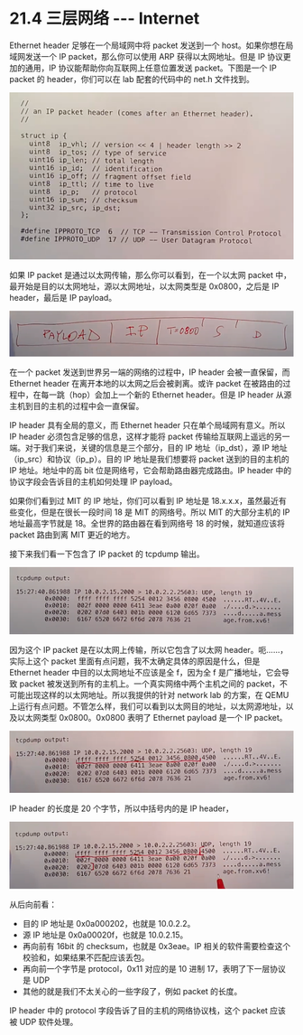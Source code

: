 # 21.4 三层网络 --- Internet

Ethernet header 足够在一个局域网中将 packet 发送到一个 host。如果你想在局域网发送一个 IP packet，那么你可以使用 ARP 获得以太网地址。但是 IP 协议更加的通用，IP 协议能帮助你向互联网上任意位置发送 packet。下图是一个 IP packet 的 header，你们可以在 lab 配套的代码中的 net.h 文件找到。

![](<../assets/image (846).png>)

如果 IP packet 是通过以太网传输，那么你可以看到，在一个以太网 packet 中，最开始是目的以太网地址，源以太网地址，以太网类型是 0x0800，之后是 IP header，最后是 IP payload。

![](<../assets/image (725).png>)

在一个 packet 发送到世界另一端的网络的过程中，IP header 会被一直保留，而 Ethernet header 在离开本地的以太网之后会被剥离。或许 packet 在被路由的过程中，在每一跳（hop）会加上一个新的 Ethernet header。但是 IP header 从源主机到目的主机的过程中会一直保留。

IP header 具有全局的意义，而 Ethernet header 只在单个局域网有意义。所以 IP header 必须包含足够的信息，这样才能将 packet 传输给互联网上遥远的另一端。对于我们来说，关键的信息是三个部分，目的 IP 地址（ip_dst），源 IP 地址（ip_src）和协议（ip_p）。目的 IP 地址是我们想要将 packet 送到的目的主机的 IP 地址。地址中的高 bit 位是网络号，它会帮助路由器完成路由。IP header 中的协议字段会告诉目的主机如何处理 IP payload。

如果你们看到过 MIT 的 IP 地址，你们可以看到 IP 地址是 18.x.x.x，虽然最近有些变化，但是在很长一段时间 18 是 MIT 的网络号。所以 MIT 的大部分主机的 IP 地址最高字节就是 18。全世界的路由器在看到网络号 18 的时候，就知道应该将 packet 路由到离 MIT 更近的地方。

接下来我们看一下包含了 IP packet 的 tcpdump 输出。

![](<../assets/image (695).png>)

因为这个 IP packet 是在以太网上传输，所以它包含了以太网 header。呃……，实际上这个 packet 里面有点问题，我不太确定具体的原因是什么，但是 Ethernet header 中目的以太网地址不应该是全 f，因为全 f 是广播地址，它会导致 packet 被发送到所有的主机上。一个真实网络中两个主机之间的 packet，不可能出现这样的以太网地址。所以我提供的针对 network lab 的方案，在 QEMU 上运行有点问题。不管怎么样，我们可以看到以太网目的地址，以太网源地址，以及以太网类型 0x0800。0x0800 表明了 Ethernet payload 是一个 IP packet。

![](<../assets/image (805).png>)

IP header 的长度是 20 个字节，所以中括号内的是 IP header，

![](<../assets/image (853).png>)

从后向前看：

- 目的 IP 地址是 0x0a000202，也就是 10.0.2.2。
- 源 IP 地址是 0x0a00020f，也就是 10.0.2.15。
- 再向前有 16bit 的 checksum，也就是 0x3eae。IP 相关的软件需要检查这个校验和，如果结果不匹配应该丢包。
- 再向前一个字节是 protocol，0x11 对应的是 10 进制 17，表明了下一层协议是 UDP
- 其他的就是我们不太关心的一些字段了，例如 packet 的长度。

IP header 中的 protocol 字段告诉了目的主机的网络协议栈，这个 packet 应该被 UDP 软件处理。
